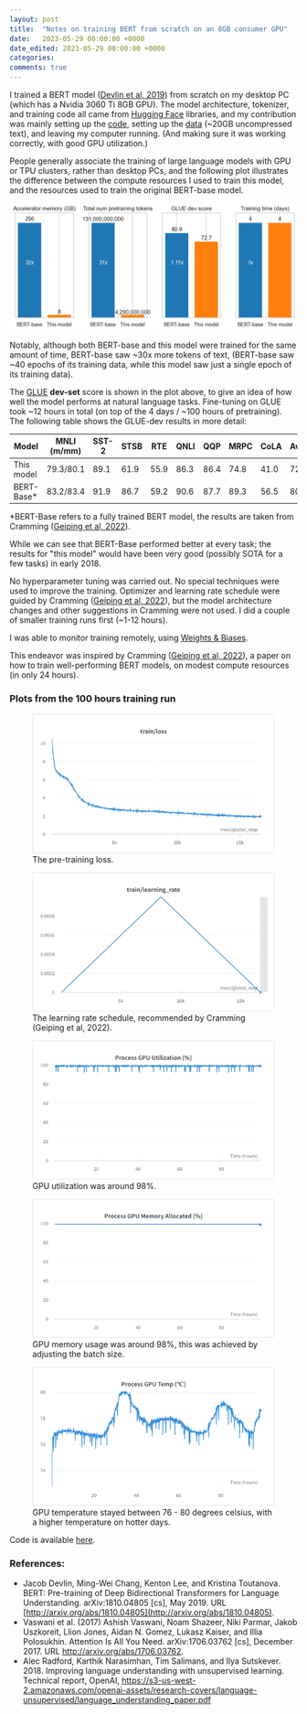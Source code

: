 ```yaml
---
layout: post
title:  "Notes on training BERT from scratch on an 8GB consumer GPU"
date:   2023-05-29 00:00:00 +0000
date_edited: 2023-05-29 00:00:00 +0000
categories:
comments: true
---
```


I trained a BERT model ([Devlin et al, 2019](https://arxiv.org/abs/1810.04805)) from scratch on my desktop PC (which has a Nvidia 3060 Ti 8GB GPU). The model architecture, tokenizer, and training code all came from [Hugging Face](https://huggingface.co/) libraries, and my contribution was mainly setting up the [code](https://github.com/sradc/pretraining-BERT/tree/main), setting up the [data](https://huggingface.co/datasets/sradc/chunked-shuffled-wikipedia20220301en-bookcorpusopen) (~20GB uncompressed text), and leaving my computer running. (And making sure it was working correctly, with good GPU utilization.)

People generally associate the training of large language models with GPU or TPU clusters, rather than desktop PCs, and the following plot illustrates the difference between the compute resources I used to train this model, and the resources used to train the original BERT-base model.

<p align="center">
    <img
        src="/assets/posts/bert-from-scratch/bert_vs_this_model.png" 
        alt="Plot comparing compute resources and model performance on GLUE-dev."
    />
</p>

Notably, although both BERT-base and this model were trained for the same amount of time, BERT-base saw ~30x more tokens of text, (BERT-base saw ~40 epochs of its training data, while this model saw just a single epoch of its training data).

The [GLUE](https://gluebenchmark.com/) **dev-set** score is shown in the plot above, to give an idea of how well the model performs at natural language tasks. 
Fine-tuning on GLUE took ~12 hours in total (on top of the 4 days / ~100 hours of pretraining). 
The following table shows the GLUE-dev results in more detail:

| Model        | MNLI (m/mm) | SST-2 | STSB | RTE  | QNLI | QQP | MRPC | CoLA | Average |
|--|--|--|--|--|--|--|--|--|--|
| This model   | 79.3/80.1   | 89.1  | 61.9 | 55.9 | 86.3 | 86.4 | 74.8 | 41.0 | 72.7 |
| BERT-Base\*   | 83.2/83.4   | 91.9  | 86.7 | 59.2 | 90.6 | 87.7 | 89.3 | 56.5 | 80.9 |

\*BERT-Base refers to a fully trained BERT model, the results are taken from Cramming ([Geiping et al, 2022](https://arxiv.org/abs/2212.14034)).

While we can see that BERT-Base performed better at every task; the results for "this model" would have been very good (possibly SOTA for a few tasks) in early 2018. 

No hyperparameter tuning was carried out.
No special techniques were used to improve the training.
Optimizer and learning rate schedule were guided by Cramming ([Geiping et al, 2022](https://arxiv.org/abs/2212.14034)),
but the model architecture changes and other suggestions in Cramming were not used.
I did a couple of smaller training runs first (~1-12 hours).

I was able to monitor training remotely, using [Weights & Biases](https://wandb.ai/site).

This endeavor was inspired by Cramming ([Geiping et al, 2022](https://arxiv.org/abs/2212.14034)),
a paper on how to train well-performing BERT models, on modest compute resources (in only 24 hours).

### Plots from the 100 hours training run

<p align="center">
<figure>
    <img 
        src="/assets/posts/bert-from-scratch/loss.png" 
        alt="The pre-training loss."
    />
    <figcaption>The pre-training loss.</figcaption>
</figure>
</p>

<p align="center">
<figure>
    <img 
        src="/assets/posts/bert-from-scratch/learning_rate.png" 
        alt="The learning rate schedule, recommended by Cramming ([Geiping et al, 2022](https://arxiv.org/abs/2212.14034))."
    />
    <figcaption>The learning rate schedule, recommended by Cramming (Geiping et al, 2022).</figcaption>
</figure>
</p>

<p align="center">
<figure>
    <img 
        src="/assets/posts/bert-from-scratch/gpu_util.png" 
        alt="GPU utilization was around 98%."
    />
    <figcaption>GPU utilization was around 98%.</figcaption>
</figure>
</p>

<p align="center">
<figure>
    <img 
        src="/assets/posts/bert-from-scratch/gpu_memory.png" 
        alt="GPU memory usage was around 98%, this was achieved by adjusting the batch size."
    />
    <figcaption>GPU memory usage was around 98%, this was achieved by adjusting the batch size.</figcaption>
</figure>
</p>

<p align="center">
<figure>
    <img 
        src="/assets/posts/bert-from-scratch/gpu_temp.png" 
        alt="GPU temperature stayed between 76 - 80 degrees celsius, with a higher temperature on hotter days."
    />
    <figcaption>GPU temperature stayed between 76 - 80 degrees celsius, with a higher temperature on hotter days.</figcaption>
</figure>
</p>

Code is available [here](https://github.com/sradc/pretraining-BERT/tree/main).

### References:
- Jacob Devlin, Ming-Wei Chang, Kenton Lee, and Kristina Toutanova. BERT: Pre-training of Deep Bidirectional Transformers for Language Understanding. arXiv:1810.04805 [cs], May 2019. URL [http://arxiv.org/abs/1810.04805](http://arxiv.org/abs/1810.04805).
- Vaswani et al. (2017) Ashish Vaswani, Noam Shazeer, Niki Parmar, Jakob Uszkoreit, Llion Jones, Aidan N. Gomez, Lukasz Kaiser, and Illia Polosukhin. Attention Is All You Need. arXiv:1706.03762 [cs], December 2017. URL http://arxiv.org/abs/1706.03762. 
- Alec Radford, Karthik Narasimhan, Tim Salimans, and Ilya Sutskever. 2018. Improving language understanding with unsupervised learning. Technical report, OpenAI, https://s3-us-west-2.amazonaws.com/openai-assets/research-covers/language-unsupervised/language_understanding_paper.pdf
